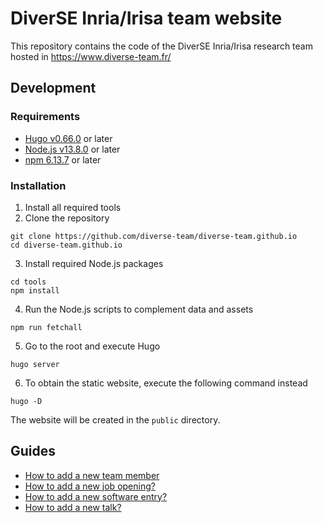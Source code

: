 # DiverSE Inria/Irisa team website

This repository contains the code of the DiverSE Inria/Irisa research team hosted in https://www.diverse-team.fr/

## Development

### Requirements

* [Hugo v0.66.0](https://gohugo.io/) or later
* [Node.js v13.8.0](https://nodejs.org/) or later
* [npm 6.13.7](https://www.npmjs.com/) or later

### Installation

1. Install all required tools
2. Clone the repository

```
git clone https://github.com/diverse-team/diverse-team.github.io
cd diverse-team.github.io
```

3. Install required Node.js packages
```
cd tools
npm install
```

4. Run the Node.js scripts to complement data and assets

```
npm run fetchall
```

5. Go to the root and execute Hugo

```
hugo server
```

6. To obtain the static website, execute the following command instead

```
hugo -D
```

The website will be created in the `public` directory.

## Guides

- [How to add a new team member](docs/team.md)
- [How to add a new job opening?](docs/positions.md)
- [How to add a new software entry?](docs/software.md)
- [How to add a new talk?](docs/talks.md)